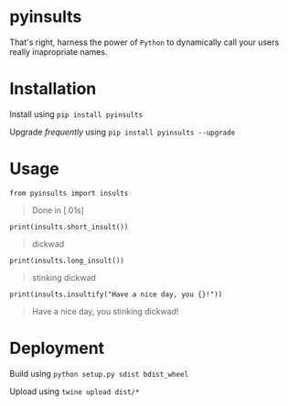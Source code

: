 # pyinsults

That's right, harness the power of `Python` to dynamically call your users really inapropriate names.

# Installation

Install using ```pip install pyinsults```

Upgrade *frequently* using ```pip install pyinsults --upgrade```


# Usage

```from pyinsults import insults ```
> Done in [.01s]

``` print(insults.short_insult()) ```
> dickwad

``` print(insults.long_insult()) ```
> stinking dickwad

``` print(insults.insultify("Have a nice day, you {}!")) ```
> Have a nice day, you stinking dickwad!


# Deployment

Build using ```python setup.py sdist bdist_wheel```

Upload using ```twine upload dist/*```
